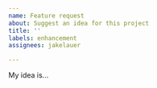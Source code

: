 ```yaml
---
name: Feature request
about: Suggest an idea for this project
title: ''
labels: enhancement
assignees: jakelauer

---
```


My idea is...
